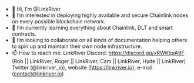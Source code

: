- 👋 Hi, I’m @LinkRiver
- 👀 I’m interested in deploying highly available and secure Chainlink nodes on every possible blockchain network.
- 🌱 I’m currently learning everything about Chainlink, DLT and smart contracts.
- 💞️ I’m looking to collaborate on all kinds of documentation helping others to spin up and maintain their own node infrastructure.
- 📫 How to reach me: LinkRiver Discord: https://discord.gg/xRWKtpjA9F (Rob || LinkRiver, Roger || LinkRiver, Cam || LinkRiver, Hyde || LinkRiver) 
                      Twitter (@linkriver_io), website (https://linkriver.io), e-mail (contact@linkriver.io)

<!---
Linkriver/Linkriver is a ✨ special ✨ repository because its `README.md` (this file) appears on your GitHub profile.
You can click the Preview link to take a look at your changes.
--->
